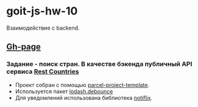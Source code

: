# goit-js-hw-10
Взаимодействие с backend.

## [Gh-page](https://serg-rsv.github.io/goit-js-hw-10)

### Задание - поиск стран. В качестве бэкенда публичный API сервиса [Rest Countries](https://restcountries.com/#api-endpoints-v3-name)

- Проект собран с помощью
  [parcel-project-template](https://github.com/goitacademy/parcel-project-template).
- Используется пакет [lodash.debounce](https://www.npmjs.com/package/lodash.debounce)
- Для уведомлений использована библиотека [notiflix](https://github.com/notiflix/Notiflix#readme).

